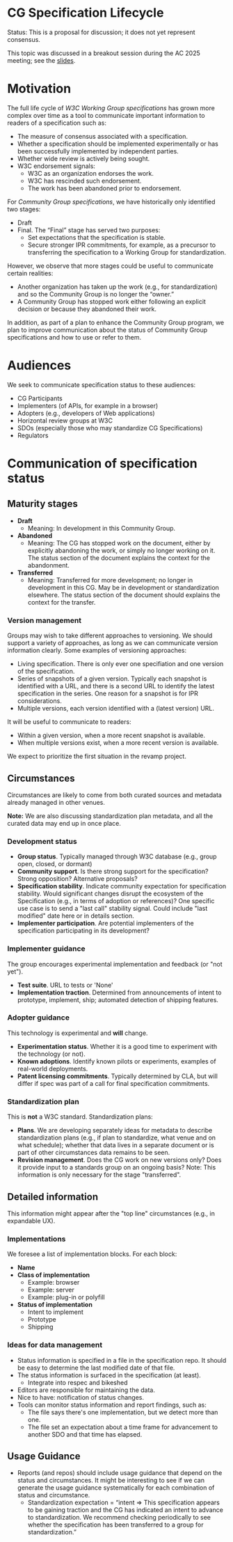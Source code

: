 # CG Specification Lifecycle
Status: This is a proposal for discussion; it does not yet represent consensus.

This topic was discussed in a breakout session during the AC 2025 meeting; see the [slides](https://www.w3.org/2025/Talks/cg-breakout-ac2025.pdf).

# Motivation

The full life cycle of _W3C Working Group specifications_ has grown more complex over time as a tool to communicate important information to readers of a specification such as:

* The measure of consensus associated with a specification.
* Whether a specification should be implemented experimentally or has been successfully implemented by independent parties.
* Whether wide review is actively being sought.
* W3C endorsement signals:
   * W3C as an organization endorses the work.
   * W3C has rescinded such endorsement.
   * The work has been abandoned prior to endorsement.

For _Community Group specifications_, we have historically only identified two stages:

* Draft
* Final. The “Final” stage has served two purposes:
   * Set expectations that the specification is stable.
   * Secure stronger IPR commitments, for example, as a precursor to transferring the specification to a Working Group for standardization.

However, we observe that more stages could be useful to communicate certain realities:

* Another organization has taken up the work (e.g., for standardization) and so the Community Group is no longer the “owner.”
* A Community Group has stopped work either following an explicit decision or because they abandoned their work.

In addition, as part of a plan to enhance the Community Group program, we plan to improve communication about the status of Community Group specifications and how to use or refer to them.

# Audiences

We seek to communicate specification status to these audiences:

* CG Participants
* Implementers (of APIs, for example in a browser)
* Adopters (e.g., developers of Web applications)
* Horizontal review groups at W3C
* SDOs (especially those who may standardize CG Specifications)
* Regulators

# Communication of specification status

## Maturity stages

* **Draft**
   * Meaning: In development in this Community Group.
* **Abandoned**
   * Meaning: The CG has stopped work on the document, either by explicitly abandoning the work, or simply no longer working on it. The status section of the document explains the context for the abandonment.
* **Transferred** 
   * Meaning: Transferred for more development; no longer in development in this CG. May be in development or standardization elsewhere. The status section of the document should explains the context for the transfer.
   
### Version management

Groups may wish to take different approaches to versioning. We should support a variety of approaches, as long as we can communicate version information clearly. Some examples of versioning approaches:

* Living specification. There is only ever one specifiation and one version of the specification.
* Series of snapshots of a given version. Typically each snapshot is identified with a URL, and there is a second URL to identify the latest specification in the series. One reason for a snapshot is for IPR considerations.
* Multiple versions, each version identified with a (latest version) URL. 

It will be useful to communicate to readers:

* Within a given version, when a more recent snapshot is available.
* When multiple versions exist, when a more recent version is available.

We expect to prioritize the first situation in the revamp project.

## Circumstances

Circumstances are likely to come from both curated sources and metadata already managed in other venues.

**Note:** We are also discussing standardization plan metadata, and all the curated data may end up in once place.

### Development status

* **Group status**. Typically managed through W3C database (e.g., group open, closed, or dormant)
* **Community support**. Is there strong support for the specification? Strong opposition? Alternative proposals?
* **Specification stability**. Indicate community expectation for specification stability. Would significant changes disrupt the ecosystem of the Specification (e.g., in terms of adoption or references)? One specific use case is to send a "last call" stability signal. Could include "last modified" date here or in details section.
* **Implementer participation**. Are potential implementers of the specification participating in its development?

### Implementer guidance

The group encourages experimental implementation and feedback (or "not yet").

* **Test suite**. URL to tests or 'None'
* **Implementation traction**. Determined from announcements of intent to prototype, implement, ship; automated detection of shipping features.

### Adopter guidance
This technology is experimental and **will** change. 

* **Experimentation status**. Whether it is a good time to experiment with the technology (or not).
* **Known adoptions**. Identify known pilots or experiments, examples of real-world deployments.
* **Patent licensing commitments**. Typically determined by CLA, but will differ if spec was part of a call for final specification commitments.

### Standardization plan

This is **not** a W3C standard. Standardization plans:

* **Plans**.  We are developing separately ideas for metadata to describe standardization plans (e.g., if plan to standardize, what venue and on what schedule); whether that data lives in a separate document or is part of other circumstances data remains to be seen.
* **Revision management**. Does the CG work on new versions only? Does it provide input to a standards group on an ongoing basis? Note: This information is only necessary for the stage "transferred".

## Detailed information

This information might appear after the "top line" circumstances (e.g., in expandable UX).

### Implementations

We foresee a list of implementation blocks. For each block:

* **Name**
* **Class of implementation** 
  * Example: browser
  * Example: server 
  * Example: plug-in or polyfill
* **Status of implementation**
  * Intent to implement
  * Prototype
  * Shipping

### Ideas for data management

* Status information is specified in a file in the specification repo. It should be easy to determine the last modified date of that file.
* The status information is surfaced in the specification (at least).
   * Integrate into respec and bikeshed
* Editors are responsible for maintaining the data.
* Nice to have: notification of status changes.
* Tools can monitor status information and report findings, such as:
   * The file says there's one implementation, but we detect more than one.
   * The file set an expectation about a time frame for advancement to another SDO and that time has elapsed.

## Usage Guidance

* Reports (and repos) should include usage guidance that depend on the status and circumstances. It might be interesting to see if we can generate the usage guidance systematically for each combination of status and circumstance.
   * Standardization expectation = “intent => This specification appears to be gaining traction and the CG has indicated an intent to advance to standardization. We recommend checking periodically to see whether the specification has been transferred to a group for standardization.”

